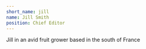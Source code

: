 ```yaml
---
short_name: jill
name: Jill Smith
position: Chief Editor
---
```

Jill in an avid fruit grower based in the south of France

